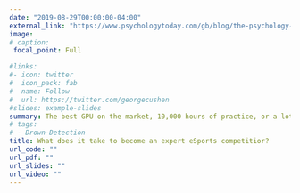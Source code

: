 ```yaml
---
date: "2019-08-29T00:00:00-04:00"
external_link: "https://www.psychologytoday.com/gb/blog/the-psychology-esports/202008/what-does-it-take-become-expert-esports-competitor"
image:
# caption: 
 focal_point: Full

#links:
#- icon: twitter
#  icon_pack: fab
#  name: Follow 
#  url: https://twitter.com/georgecushen 
#slides: example-slides
summary: The best GPU on the market, 10,000 hours of practice, or a lot of luck? I guest authored for a PsychologyToday blog series.
# tags:
# - Drown-Detection
title: What does it take to become an expert eSports competitior?
url_code: ""
url_pdf: ""
url_slides: ""
url_video: ""
---
```


